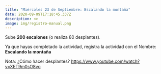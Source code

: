 ```yaml
---
title: "Miércoles 23 de Septiembre: Escalando la montaña"
date: 2020-09-09T17:18:45.337Z
description: <>
image: img/registro-manual.png
---
```

Sube **200 escalones** (o realiza 80 desplantes).

Ya que hayas completado la actividad, registra la actividad con el Nombre: **Escalando la montaña**

Nota: ¿Cómo hacer desplantes? <https://www.youtube.com/watch?v=XET9m0sO8vo>